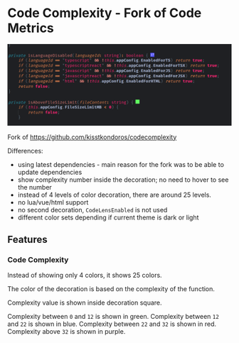 # Code Complexity - Fork of Code Metrics

![image](images/show.png)

Fork of https://github.com/kisstkondoros/codecomplexity

Differences:

- using latest dependencies - main reason for the fork was to be able to update dependencies
- show complexity number inside the decoration; no need to hover to see the number
- instead of 4 levels of color decoration, there are around 25 levels.
- no lua/vue/html support
- no second decoration, `CodeLensEnabled` is not used
- different color sets depending if current theme is dark or light

## Features

### Code Complexity

Instead of showing only 4 colors, it shows 25 colors. 

The color of the decoration is based on the complexity of the function.

Complexity value is shown inside decoration square.

Complexity between `0` and `12` is shown in green.
Complexity between `12` and `22` is shown in blue. 
Complexity between `22` and `32` is shown in red. 
Complexity above `32` is shown in purple.
